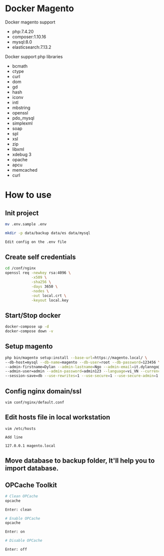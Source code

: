 # Docker Magento

Docker magento support

* php:7.4.20
* composer:1.10.16
* mysql:8.0
* elasticsearch:7.13.2

Docker support php libraries

* bcmath
* ctype
* curl
* dom
* gd
* hash
* iconv
* intl
* mbstring
* openssl
* pdo_mysql
* simplexml
* soap
* spl
* xsl
* zip
* libxml
* xdebug 3
* opache
* apcu
* memcached
* curl

# How to use

## Init project
```bash
mv .env.sample .env

mkdir -p data/backup data/es data/mysql

Edit config on the .env file

```

## Create self credentials
```bash
cd /conf/nginx
openssl req -newkey rsa:4096 \
            -x509 \
            -sha256 \
            -days 3650 \
            -nodes \
            -out local.crt \
            -keyout local.key
```

## Start/Stop docker
```bash
docker-compose up -d
docker-compose down -v

```

## Setup magento
```bash
php bin/magento setup:install --base-url=https://magento.local/ \
--db-host=mysql --db-name=magento --db-user=root --db-password=123456 \
--admin-firstname=Dylan --admin-lastname=Ngo --admin-email=it.dylanngo@gmail.com \
--admin-user=admin --admin-password=admin123 --language=vi_VN --currency=VND --timezone=Asia/Ho_Chi_Minh \
--session-save=db --use-rewrites=1 --use-secure=1 --use-secure-admin=1 --elasticsearch-host=elasticsearch --elasticsearch-port=9200 --search-engine=elasticsearch7 --elasticsearch-index-prefix=pdm --elasticsearch-enable-auth=false  --cleanup-database
```

## Config nginx domain/ssl
```
vim conf/nginx/default.conf

```

## Edit hosts file in local workstation
```
vim /etc/hosts

Add line

127.0.0.1 magento.local

```

## Move database to backup folder, It'll help you to import database.


## OPCache Toolkit
```bash
# Clean OPCache
opcache

Enter: clean

# Enable OPCache
opcache

Enter: on

# Disable OPCache

Enter: off
```